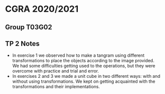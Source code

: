 # CGRA 2020/2021

## Group T03G02

## TP 2 Notes

- In exercise 1 we observed how to make a tangram using different transformations to place the objects according to the image provided. We had some difficulties getting used to the operations, but they were overcome with practice and trial and error.
- In exercises 2 and 3 we made a unit cube in two different ways: with and without using transformations. We kept on getting acquainted with the transformations and their implementations.
